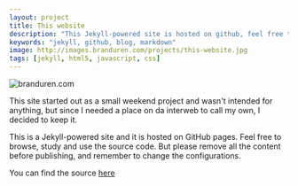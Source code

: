 ```yaml
---
layout: project
title: This website
description: "This Jekyll-powered site is hosted on github, feel free to browse, study and use the source code."
keywords: "jekyll, github, blog, markdown"
image: http://images.branduren.com/projects/this-website.jpg
tags: [jekyll, html5, javascript, css]
---
```


![branduren.com](http://images.branduren.com/projects/this-website.jpg)

This site started out as a small weekend project and wasn't intended for anything, but since I needed a place on da interweb to call my own, I decided to keep it.

This is a Jekyll-powered site and it is hosted on GitHub pages. Feel free to browse, study and use the source code.
But please remove all the content before publishing, and remember to change the configurations.

You can find the source [here](https://github.com/branduren/branduren.github.com)
